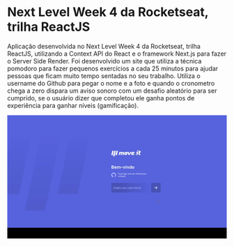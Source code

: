 
# Next Level Week 4 da Rocketseat, trilha ReactJS

Aplicação desenvolvida no Next Level Week 4 da Rocketseat, trilha ReactJS, utilizando a Context API do React e o framework Next.js para fazer o Server Side Render. Foi desenvolvido um site que utiliza a técnica pomodoro para fazer pequenos exercícios a cada 25 minutos para ajudar pessoas que ficam muito tempo sentadas no seu trabalho. Utiliza o username do Github para pegar o nome e a foto e quando o cronometro chega a zero dispara um aviso sonoro com um desafio aleatório para ser cumprido, se o usuário dizer que completou ele ganha pontos de experiência para ganhar níveis (gamificação).

<p align="center">
  <img src="https://github.com/bruzt/rocketseat-nlw-4-react/blob/main/nlw4-gif.gif?raw=true">
</p>
